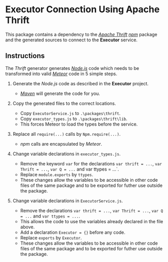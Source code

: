 # Executor Connection Using Apache Thrift

This package contains a dependency to the [*Apache Thrift*](https://thrift.apache.org/) [*npm*](https://www.npmjs.com/) package
and the generated sources to connect to the **Executor** service.

## Instructions

The *Thrift* generator generates [*Node.js*](https://nodejs.org/) code which needs to be transformed into valid [*Meteor*](https://www.meteor.com/) code in 5 simple steps.

1. Generate the *Node.js* code as described in the **Executor** project.

   * [*Maven*](https://maven.apache.org/) will generate the code for you.

2. Copy the generated files to the correct locations.

   * Copy `ExecutorService.js` to `.\packages\thrift`.
   * Copy `executor_types.js` to `.\packages\thrift\lib`.
   * This forces Meteor to load the types before the service.

3. Replace all `require(...)` calls by `Npm.require(...)`.

   * *npm* calls are encapsulated by *Meteor*.

4. Change variable declarations in `executor_types.js`.

   * Remove the keyword `var` for the declarations `var thrift = ...`, `var Thrift = ...`, `var Q = ...` and var ttypes = ...`.
   * Replace `module.exports` by `ttypes`.
   * These changes allow the variables to be accessible in other code files of the same package and to be exported for futher use outside the package.

4. Change variable declarations in `ExecutorService.js`.

   * Remove the declarations `var thrift = ...`, `var Thrift = ...`, `var Q = ...` and `var ttypes = ...`.
   * This allows the code to use the variables already declared in the file above.
   * Add a declaration `Executor = {}` before any code.
   * Replace `exports` by `Executor`.
   * These changes allow the variables to be accessible in other code files of the same package and to be exported for futher use outside the package.
